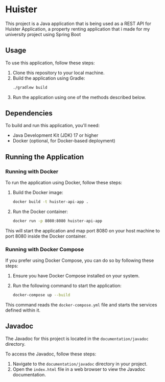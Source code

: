 # Huister

This project is a Java application that is being used as a REST API for Huister Application, a property renting application that i made for my university project using Spring Boot

## Usage

To use this application, follow these steps:

1. Clone this repository to your local machine.
2. Build the application using Gradle:
    ```bash
    ./gradlew build
    ```
3. Run the application using one of the methods described below.

## Dependencies

To build and run this application, you'll need:
- Java Development Kit (JDK) 17 or higher
- Docker (optional, for Docker-based deployment)

## Running the Application

### Running with Docker

To run the application using Docker, follow these steps:

1. Build the Docker image:
    ```bash
    docker build -t huister-api-app .
    ```

2. Run the Docker container:
    ```bash
    docker run -p 8080:8080 huister-api-app
    ```

This will start the application and map port 8080 on your host machine to port 8080 inside the Docker container.

### Running with Docker Compose

If you prefer using Docker Compose, you can do so by following these steps:

1. Ensure you have Docker Compose installed on your system.

2. Run the following command to start the application:
    ```bash
    docker-compose up --build
    ```

This command reads the `docker-compose.yml` file and starts the services defined within it.

## Javadoc

The Javadoc for this project is located in the `documentation/javadoc` directory.

To access the Javadoc, follow these steps:

1. Navigate to the `documentation/javadoc` directory in your project.
2. Open the `index.html` file in a web browser to view the Javadoc documentation.
